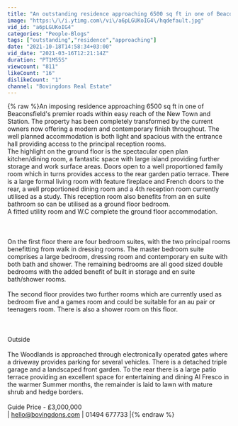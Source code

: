 ```yaml
---
title: "An outstanding residence approaching 6500 sq ft in one of Beaconsfield's most sought after locations"
image: "https:\/\/i.ytimg.com\/vi\/a6pLGUKoIG4\/hqdefault.jpg"
vid_id: "a6pLGUKoIG4"
categories: "People-Blogs"
tags: ["outstanding","residence","approaching"]
date: "2021-10-18T14:58:34+03:00"
vid_date: "2021-03-16T12:21:14Z"
duration: "PT1M55S"
viewcount: "811"
likeCount: "16"
dislikeCount: "1"
channel: "Bovingdons Real Estate"
---
```

{% raw %}An imposing residence approaching 6500 sq ft in one of Beaconsfield's premier roads within easy reach of the New Town and Station. The property has been completely transformed by the current owners now offering a modern and contemporary finish throughout. The well planned accommodation is both light and spacious with the entrance hall providing access to the principal reception rooms. <br />The highlight on the ground floor is the spectacular open plan kitchen/dining room, a fantastic space with large island providing further storage and work surface areas. Doors open to a well proportioned family room which in turns provides access to the rear garden patio terrace. There is a large formal living room with feature fireplace and French doors to the rear, a well proportioned dining room and a 4th reception room currently utilised as a study. This reception room also benefits from an en suite bathroom so can be utilised as a ground floor bedroom. <br />A fitted utility room and W.C complete the ground floor accommodation. <br /><br /><br /><br />On the first floor there are four bedroom suites, with the two principal rooms benefitting from walk in dressing rooms. The master bedroom suite comprises a large bedroom, dressing room and contemporary en suite with both bath and shower. The remaining bedrooms are all good sized double bedrooms with the added benefit of built in storage and en suite bath/shower rooms. <br /><br />The second floor provides two further rooms which are currently used as bedroom five and a games room and could be suitable for an au pair or teenagers room. There is also a shower room on this floor. <br /><br /><br /><br />Outside<br /><br />The Woodlands is approached through electronically operated gates where a driveway provides parking for several vehicles. There is a detached triple garage and a landscaped front garden. To the rear there is a large patio terrace providing an excellent space for entertaining and dining Al Fresco in the warmer Summer months, the remainder is laid to lawn with mature shrub and hedge borders.<br /><br />Guide Price - £3,000,000<br />| hello@bovingdons.com | 01494 677733 |{% endraw %}

